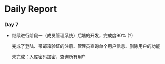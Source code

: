 # Daily Report

### Day 7

- 继续进行阶段一（成员管理系统）后端的开发，完成度90% (?)

  完成了登陆、带邮箱验证的注册、管理员查询单个用户信息、删除用户的功能
  
  未完成：入库密码加密、查询所有用户

 

​    

